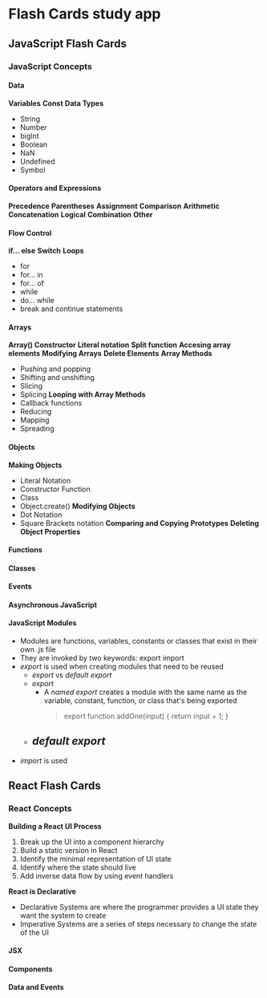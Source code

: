 # Flash Cards study app

## JavaScript Flash Cards

### JavaScript Concepts

#### Data

**Variables**
**Const**
**Data Types**

- String
- Number
- bigInt
- Boolean
- NaN
- Undefined
- Symbol

#### Operators and Expressions

**Precedence**
**Parentheses**
**Assignment**
**Comparison**
**Arithmetic**
**Concatenation**
**Logical**
**Combination**
**Other**

#### Flow Control

**if... else**
**Switch**
**Loops**

- for
- for... in
- for... of
- while
- do... while
- break and continue statements

#### Arrays

**Array() Constructor**
**Literal notation**
**Split function**
**Accesing array elements**
**Modifying Arrays**
**Delete Elements**
**Array Methods**

- Pushing and popping
- Shifting and unshifting
- Slicing
- Splicing
  **Looping with Array Methods**
- Callback functions
- Reducing
- Mapping
- Spreading

#### Objects

**Making Objects**

- Literal Notation
- Constructor Function
- Class
- Object.create()
  **Modifying Objects**
- Dot Notation
- Square Brackets notation
  **Comparing and Copying**
  **Prototypes**
  **Deleting Object Properties**

#### Functions

#### Classes

#### Events

#### Asynchronous JavaScript

#### JavaScript Modules

- Modules are functions, variables, constants or classes that exist in their own .js file
- They are invoked by two keywords:
  export
  import
- _export_ is used when creating modules that need to be reused
  - _export_ vs _default export_
  - _export_
    - A _named export_ creates a module with the same name as the variable, constant, function, or class that's being exported
      > export function addOne(input) {
      > return input + 1;
      > }
  - _default export_
    -
- _import_ is used

## React Flash Cards

### React Concepts

**Building a React UI Process**

1. Break up the UI into a component hierarchy
2. Build a static version in React
3. Identify the minimal representation of UI state
4. Identify where the state should live
5. Add inverse data flow by using event handlers

**React is Declarative**

- Declarative Systems are where the programmer provides a UI state they want the system to create
- Imperative Systems are a series of steps necessary to change the state of the UI

#### JSX

#### Components

#### Data and Events
